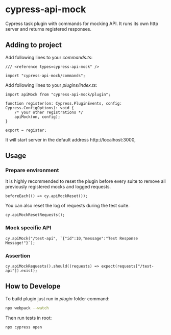 # cypress-api-mock

Cypress task plugin with commands for mocking API. It runs its own http server and returns registered responses.

## Adding to project

Add following lines to your _commands.ts_:

```tsx
/// <reference types=cypress-api-mock" />

import "cypress-api-mock/commands";
```

Add following lines to your _plugins/index.ts_:

```tsx
import apiMock from "cypress-api-mock/plugin";

function register(on: Cypress.PluginEvents, config: Cypress.ConfigOptions): void {
    /* your other registrations */
    apiMock(on, config);
}

export = register;
```

It will start server in the default address http://localhost:3000,

## Usage

### Prepare environment

It is highly recommended to reset the plugin before every suite to remove all previously registered mocks and logged requests.

```tsx
beforeEach(() => cy.apiMockReset());
```

You can also reset the log of requests during the test suite.

```tsx
cy.apiMockResetRequests();
```

### Mock specific API

```tsx
cy.apiMock("/test-api", `{"id":10,"message":"Test Response Message!"}`);
```

### Assertion

```tsx
cy.apiMockRequests().should((requests) => expect(requests["/test-api"]).exist);
```

## How to Develope

To build plugin just run in _plugin_ folder command:

```bash
npx webpack --watch
```

Then run tests in root:

```bash
npx cypress open
```
